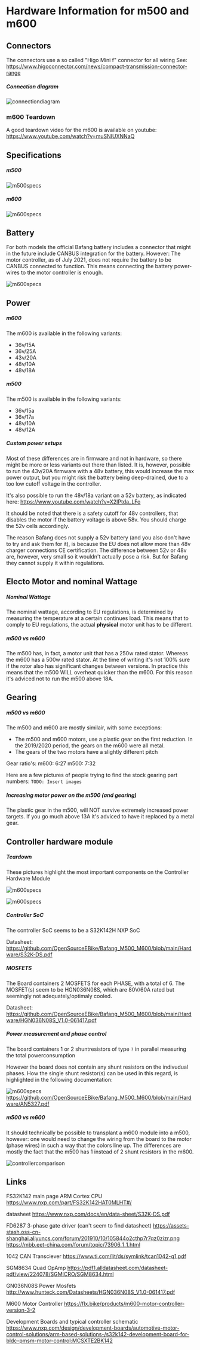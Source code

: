# Hardware Information for m500 and m600

## Connectors

The connectors use a so called "Higo Mini f" connector for all wiring
See:
https://www.higoconnector.com/news/compact-transmission-connector-range


##### Connection diagram

![connectiondiagram](https://github.com/OpenSourceEBike/Bafang_M500_M600/raw/main/Hardware/img/Bafang%20Diagram.png)

### m600 Teardown

A good teardown video for the m600 is available on youtube:
https://www.youtube.com/watch?v=muSNIUXNNaQ


## Specifications

##### m500
![m500specs](https://github.com/OpenSourceEBike/Bafang_M500_M600/raw/main/Hardware/img/m500%20specs.PNG)



##### m600
![m600specs](https://github.com/OpenSourceEBike/Bafang_M500_M600/raw/main/Hardware/img/m600%20specs.PNG)



## Battery

For both models the official Bafang battery includes a connector that might in the future include CANBUS integration for the battery.
However: The motor controller, as of July 2021, does not require the battery to be CANBUS connected to function. This means connecting the battery power-wires to the motor controller is enough.

![m600specs](https://github.com/OpenSourceEBike/Bafang_M500_M600/raw/main/Hardware/img/battery.jpg)

## Power

##### m600

The m600 is available in the following variants:
- 36v/15A
- 36v/25A
- 43v/20A
- 48v/10A 
- 48v/18A 


##### m500

The m500 is available in the following variants:
- 36v/15a
- 36v/17a
- 48v/10A 
- 48v/12A 

##### Custom power setups

Most of these differences are in firmware and not in hardware, so there might be more or less variants out there than listed.
It is, however, possible to run the 43v/20A firmware with a 48v battery, this would increase the max power output, but you might risk the battery being deep-drained, due to a too low cutoff voltage in the controller.

It's also possible to run the 48v/18a variant on a 52v battery, as indicated here:
https://www.youtube.com/watch?v=X2IPtda_LFo

It should be noted that there is a safety cutoff for 48v controllers, that disables the motor if the battery voltage is above 58v. You should charge the 52v cells accordingly.

The reason Bafang does not supply a 52v battery (and you also don't have to try and ask them for it), is because the EU does not allow more than 48v charger connections  CE certification.
The difference between 52v or 48v are, however, very small so it wouldn't actually pose a risk. But for Bafang they cannot supply it within regulations.

## Electo Motor and nominal Wattage

##### Nominal Wattage

The nominal wattage, according to EU regulations, is determined by measuring the temperature at a certain continues load. This means that to comply to EU regulations, the actual **physical** motor unit has to be different.

##### m500 vs m600

The m500 has, in fact, a motor unit that has a 250w rated stator. Whereas the m600 has a 500w rated stator. At the time of writing it's not 100% sure if the rotor also has significant changes between versions.
In practice this means that the m500 WILL overheat quicker than the m600. For this reason it's adviced not to run the m500 above 18A.

## Gearing

##### m500 vs m600

The m500 and m600 are mostly similair, with some exceptions:

- The m500 and m600 motors, use a plastic gear on the first reduction. In the 2019/2020 period, the gears on the m600 were all metal.
- The gears of the two motors have a slightly different pitch

Gear ratio's:
m600: 6:27
m500: 7:32

Here are a few pictures of people trying to find the stock gearing part numbers:
`TODO: Insert images`

##### Increasing motor power on the m500 (and gearing)

The plastic gear in the m500, will NOT survive extremely increased power targets.
If you go much above 13A it's adviced to have it replaced by a metal gear.


## Controller hardware module


##### Teardown

These pictures highlight the most important components on the Controller Hardware Module


![m600specs](https://github.com/OpenSourceEBike/Bafang_M500_M600/raw/main/Hardware/img/X1_Ludicrous_Controller_M600_-_Annotated_Top.jpg)

![m600specs](https://github.com/OpenSourceEBike/Bafang_M500_M600/raw/main/Hardware/img/X1_Ludicrous_Controller_M600_-_Annotated_Bottom.jpg)



##### Controller SoC

The controller SoC seems to be a S32K142H NXP SoC

Datasheet:
https://github.com/OpenSourceEBike/Bafang_M500_M600/blob/main/Hardware/S32K-DS.pdf

##### MOSFETS

The Board containers 2 MOSFETS for each PHASE, with a total of 6.
The MOSFET(s) seem to be HGN036N08S, which are 80V/60A rated but seemingly not adequately/optimaly cooled.

Datasheet:
https://github.com/OpenSourceEBike/Bafang_M500_M600/blob/main/Hardware/HGN036N08S_V1.0-061417.pdf

##### Power measurement and phase control

The board containers 1 or 2 shuntresistors of type `?` in parallel measuring the total powerconsumption

However the board does not contain any shunt resistors on the indivudual phases. How the single shunt resistor(s) can be used in this regard, is highlighted in the following documentation:

![m600specs](https://github.com/OpenSourceEBike/Bafang_M500_M600/raw/main/Hardware/img/3-phase_bridge_motor_driver_example.jpg)
https://github.com/OpenSourceEBike/Bafang_M500_M600/blob/main/Hardware/AN5327.pdf

##### m500 vs m600

It should technically be possible to transplant a m600 module into a m500, however: one would need to change the wiring from the board to the motor (phase wires) in such a way that the colors line up.
The differences are mostly the fact that the m500 has 1 instead of 2 shunt resistors in the m600.

![controllercomparison](https://github.com/OpenSourceEBike/Bafang_M500_M600/raw/main/Hardware/img/controllercomparison.jpg)


## Links

FS32K142 main page ARM Cortex CPU
https://www.nxp.com/part/FS32K142HAT0MLHT#/

datasheet
https://www.nxp.com/docs/en/data-sheet/S32K-DS.pdf

FD6287 3-phase gate driver (can't seem to find datasheet)
https://assets-stash.oss-cn-shanghai.aliyuncs.com/forum/201910/10/105844o2cthp7r7qz0zizr.png
https://mbb.eet-china.com/forum/topic/73906_1_1.html

1042 CAN Transciever
https://www.ti.com/lit/ds/symlink/tcan1042-q1.pdf

SGM8634 Quad OpAmp
https://pdf1.alldatasheet.com/datasheet-pdf/view/224078/SGMICRO/SGM8634.html

GN036N08S Power Mosfets
http://www.hunteck.com/Datasheets/HGN036N08S_V1.0-061417.pdf


M600 Motor Controller
https://flx.bike/products/m600-motor-controller-version-3-2


Development Boards and typical controller schematic
https://www.nxp.com/design/development-boards/automotive-motor-control-solutions/arm-based-solutions-/s32k142-development-board-for-bldc-pmsm-motor-control:MCSXTE2BK142



